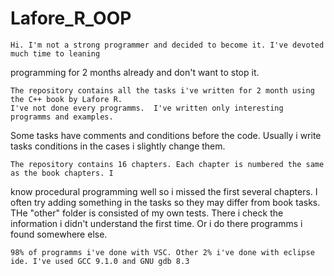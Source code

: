 # Lafore_R_OOP


    Hi. I'm not a strong programmer and decided to become it. I've devoted much time to leaning 
  programming for 2 months already and don't want to stop it.
  
    The repository contains all the tasks i've written for 2 month using the C++ book by Lafore R. 
    I've not done every programms.  I've written only interesting programms and examples.
  Some tasks have comments and conditions before the code. Usually i write tasks conditions
  in the cases i slightly change them. 
  
    The repository contains 16 chapters. Each chapter is numbered the same as the book chapters. I 
  know procedural programming well so i missed the first several chapters. I often try adding something 
  in the tasks so they may differ from book tasks.
    THe "other" folder is consisted of my own tests. There i check the information i didn't 
  understand the first time. Or i do there programms i found somewhere else.
  
    98% of programms i've done with VSC. Other 2% i've done with eclipse ide. I've used GCC 9.1.0 and GNU gdb 8.3
    
